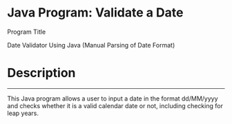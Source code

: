 # Java Program: Validate a Date

Program Title

Date Validator Using Java (Manual Parsing of Date Format)



# Description
-------------

This Java program allows a user to input a date in the format dd/MM/yyyy and checks whether it is a valid calendar date or not, including checking for leap years.
